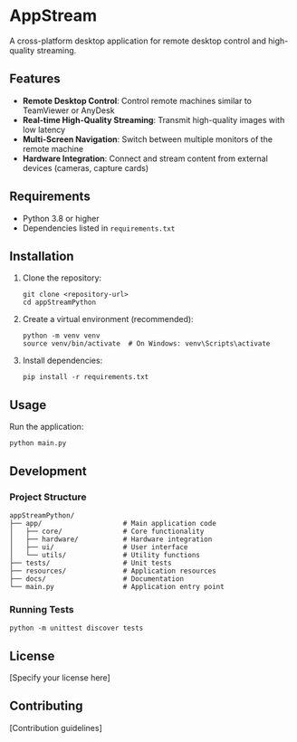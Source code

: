 # AppStream

A cross-platform desktop application for remote desktop control and high-quality streaming.

## Features

- **Remote Desktop Control**: Control remote machines similar to TeamViewer or AnyDesk
- **Real-time High-Quality Streaming**: Transmit high-quality images with low latency
- **Multi-Screen Navigation**: Switch between multiple monitors of the remote machine
- **Hardware Integration**: Connect and stream content from external devices (cameras, capture cards)

## Requirements

- Python 3.8 or higher
- Dependencies listed in `requirements.txt`

## Installation

1. Clone the repository:
   ```
   git clone <repository-url>
   cd appStreamPython
   ```

2. Create a virtual environment (recommended):
   ```
   python -m venv venv
   source venv/bin/activate  # On Windows: venv\Scripts\activate
   ```

3. Install dependencies:
   ```
   pip install -r requirements.txt
   ```

## Usage

Run the application:
```
python main.py
```

## Development

### Project Structure

```
appStreamPython/
├── app/                    # Main application code
│   ├── core/               # Core functionality
│   ├── hardware/           # Hardware integration
│   ├── ui/                 # User interface
│   └── utils/              # Utility functions
├── tests/                  # Unit tests
├── resources/              # Application resources
├── docs/                   # Documentation
└── main.py                 # Application entry point
```

### Running Tests

```
python -m unittest discover tests
```

## License

[Specify your license here]

## Contributing

[Contribution guidelines]

